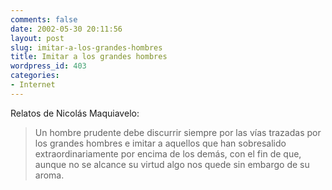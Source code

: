 ```yaml
---
comments: false
date: 2002-05-30 20:11:56
layout: post
slug: imitar-a-los-grandes-hombres
title: Imitar a los grandes hombres
wordpress_id: 403
categories:
- Internet
---
```


Relatos de Nicolás Maquiavelo:





> Un hombre prudente debe discurrir siempre por las vías trazadas por los grandes hombres e imitar a aquellos que han sobresalido extraordinariamente por encima de los demás, con el fin de que, aunque no se alcance su virtud algo nos quede sin embargo de su aroma.




 
